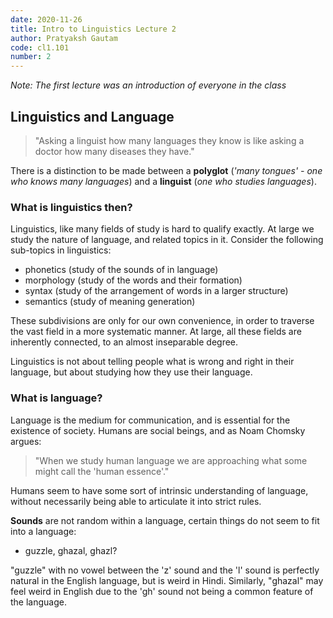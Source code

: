 ```yaml
---
date: 2020-11-26
title: Intro to Linguistics Lecture 2
author: Pratyaksh Gautam
code: cl1.101
number: 2
---
```


*Note: The first lecture was an introduction of everyone in the class*

## Linguistics and Language
> "Asking a linguist how many languages they know is like asking a doctor how many diseases they have."

There is a distinction to be made between a **polyglot** (*'many tongues' - one who knows many languages*) and a **linguist** (*one who studies languages*).

### What is linguistics then?
Linguistics, like many fields of study is hard to qualify exactly. At large we study the nature of language, and related topics in it.
Consider the following sub-topics in linguistics:
- phonetics (study of the sounds of in language)
- morphology (study of the words and their formation)
- syntax (study of the arrangement of words in a larger structure)
- semantics (study of meaning generation)

These subdivisions are only for our own convenience, in order to traverse the vast field in a more systematic manner.
At large, all these fields are inherently connected, to an almost inseparable degree.

Linguistics is not about telling people what is wrong and right in their language, but about studying how they use their language.

### What is language?
Language is the medium for communication, and is essential for the existence of society. Humans are social beings, and as Noam Chomsky argues:
> "When we study human language we are approaching what some might call the 'human essence'."

Humans seem to have some sort of intrinsic understanding of language, without necessarily being able to articulate it into strict rules.

**Sounds** are not random within a language, certain things do not seem to fit into a language:
- guzzle, ghazal, ghazl?

"guzzle" with no vowel between the 'z' sound and the 'l' sound is perfectly natural in the English language, but is weird in Hindi.
Similarly, "ghazal" may feel weird in English due to the 'gh' sound not being a common feature of the language.
